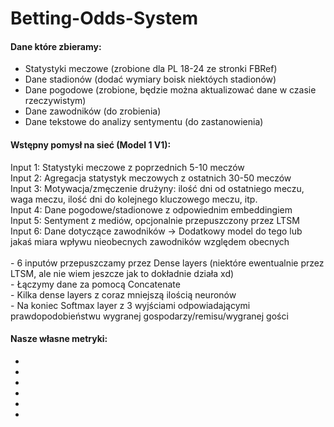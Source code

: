 # Betting-Odds-System

<h4>Dane które zbieramy:</h4>
<ul>
  <li>Statystyki meczowe (zrobione dla PL 18-24 ze stronki FBRef)</li>
  <li>Dane stadionów (dodać wymiary boisk niektóych stadionów)</li>
  <li>Dane pogodowe (zrobione, będzie można aktualizować dane w czasie rzeczywistym)</li>
  <li>Dane zawodników (do zrobienia)</li>
  <li>Dane tekstowe do analizy sentymentu (do zastanowienia)</li>
</ul>


<h4>Wstępny pomysł na sieć (Model 1 V1):</h4>
Input 1: Statystyki meczowe z poprzednich 5-10 meczów</br>
Input 2: Agregacja statystyk meczowych z ostatnich 30-50 meczów</br>
Input 3: Motywacja/zmęczenie drużyny: ilość dni od ostatniego meczu, waga meczu, ilość dni do kolejnego kluczowego meczu, itp.</br>
Input 4: Dane pogodowe/stadionowe z odpowiednim embeddingiem</br>
Input 5: Sentyment z mediów, opcjonalnie przepuszczony przez LTSM</br>
Input 6: Dane dotyczące zawodników -> Dodatkowy model do tego lub jakaś miara wpływu nieobecnych zawodników względem obecnych</br>
</br>
- 6 inputów przepuszczamy przez Dense layers (niektóre ewentualnie przez LTSM, ale nie wiem jeszcze jak to dokładnie działa xd)</br>
- Łączymy dane za pomocą Concatenate</br>
- Kilka dense layers z coraz mniejszą ilością neuronów</br>
- Na koniec Softmax layer z 3 wyjściami odpowiadającymi prawdopodobieństwu wygranej gospodarzy/remisu/wygranej gości</br>

<h4>Nasze własne metryki:</h4>
<ul>
  <li></li>
  <li></li>
  <li></li>
  <li></li>
  <li></li>
  <li></li>
</ul>
